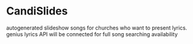 # CandiSlides
autogenerated slideshow songs for churches who want to present lyrics. 
genius lyrics API will be connected for full song searching availability
